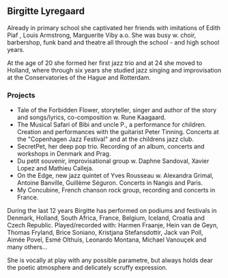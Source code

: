 ## Birgitte Lyregaard ##

Already in primary school she captivated her friends with imitations of Edith
Piaf , Louis Armstrong, Marguerite Viby a.o. She was busy w. choir, barbershop,
funk band and theatre all through the school - and high school years.

At the age of 20 she formed her first jazz trio and at 24 she moved to Holland,
where through six years she studied jazz singing and improvisation at the
Conservatories of the Hague and Rotterdam.

### Projects ###

- Tale of the Forbidden Flower, storyteller, singer and author of the story and
   songs/lyrics, co-composition w. Rune Kaagaard.
- The Musical Safari of Bibi and uncle P., a performance for children. Creation
  and performances with the guitarist Peter Tinning. Concerts at the "Copenhagen Jazz Festival" and at the childrens jazz club.
- SecretPet, her deep pop trio. Recording of an album, concerts and workshops in
  Denmark and Prag.
- Du petit souvenir, improvisational group w. Daphne Sandoval, Xavier Lopez and
  Mathieu Calleja.
- On the Edge, new jazz quintet of Yves Rousseau w. Alexandra Grimal, Antoine
  Banville, Guillème Séguron. Concerts in Nangis and Paris.
- My Concubine, French chanson rock group, recording and concerts in France.

During the last 12 years Birgitte has performed on podiums and festivals in
Denmark, Holland, South Africa, France, Belgium, Iceland, Croatia and Czech
Republic. Played/recorded with: Harmen Fraanje, Hein van de Geyn, Thomas
Fryland, Brice Soniano, Kristjana Stefansdottir, Jack van Poll, Aimée Povel,
Esmé Olthuis, Leonardo Montana, Michael Vanouçek and many others…

She is vocally at play with any possible parametre, but always holds dear the
poetic atmosphere and delicately scruffy expression.